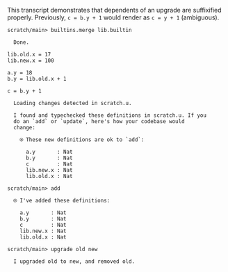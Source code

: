 This transcript demonstrates that dependents of an upgrade are suffixified properly. Previously, `c = b.y + 1` would
render as `c = y + 1` (ambiguous).

``` ucm
scratch/main> builtins.merge lib.builtin

  Done.
```

``` unison
lib.old.x = 17
lib.new.x = 100

a.y = 18
b.y = lib.old.x + 1

c = b.y + 1
```

``` ucm :added-by-ucm
  Loading changes detected in scratch.u.

  I found and typechecked these definitions in scratch.u. If you
  do an `add` or `update`, here's how your codebase would
  change:

    ⍟ These new definitions are ok to `add`:
    
      a.y       : Nat
      b.y       : Nat
      c         : Nat
      lib.new.x : Nat
      lib.old.x : Nat
```

``` ucm
scratch/main> add

  ⍟ I've added these definitions:

    a.y       : Nat
    b.y       : Nat
    c         : Nat
    lib.new.x : Nat
    lib.old.x : Nat
```

``` ucm
scratch/main> upgrade old new

  I upgraded old to new, and removed old.
```
